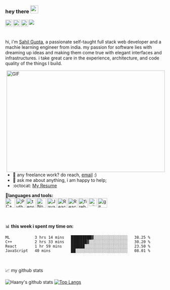 ### hey there <img src="https://media.giphy.com/media/hvRJCLFzcasrR4ia7z/giphy.gif" width="25px">
<a href="https://twitter.com/abhisheknaiidu">
  <img align="left" alt="Sahil Gupta | Twitter" width="22px" src="https://raw.githubusercontent.com/peterthehan/peterthehan/master/assets/twitter.svg" />
</a>
<a href="sahilgupta.312000@gmail.com">
  <img align="left"  width="22px" src="https://img.icons8.com/color/48/000000/gmail--v1.png"/>
</a>
<a href="https://www.linkedin.com/in/sahil-gupta-0794b9194/">
  <img align="left" alt="Sahil's LinkedIN" width="22px" src="https://raw.githubusercontent.com/peterthehan/peterthehan/master/assets/linkedin.svg" />
</a>

![](https://visitor-badge.glitch.me/badge?page_id=sahilg50.sahil50)

<br />

hi, i'm [Sahil Gupta](https://sahilg0portfolio.netlify.app/), a passionate self-taught full stack web developer and a machie learning engineer from india. my passion for software lies with dreaming up ideas and making them come true with elegant interfaces and infrastructures. i take great care in the experience, architecture, and code quality of the things I build.


  <img align="right" alt="GIF" src="https://c.tenor.com/-UygBh3nnfEAAAAM/coding.gif?raw=true" width="500" height="320" />
  
- 💼 any freelance work? do reach, [email](sahilgupta.312000@gmail.com) :)
- 💬 ask me about anything, i am happy to help;
- :octocat: <a href="https://drive.google.com/file/d/1mXjANW4wAsmV9Y2wgY6zpHZOK243z76P/view?usp=sharing">My Resume</a>

**🔨languages and tools:**  
<a href="https://pytorch.org/" target="_blank"> <img align="left" src="https://github.com/sahilg50/README_icons/blob/main/language_and_tools/square/c%2B%2B/c%2B%2B.svg" alt="C++" height="30px"/> </a> 
<a href="https://www.python.org" target="_blank"><img align="left" alt="Python" height ="30px" src="https://raw.githubusercontent.com/rahul-jha98/github_readme_icons/main/language_and_tools/square/python/python.svg"></a>
<a href="https://www.tensorflow.org" target="_blank"> <img align="left" src="https://raw.githubusercontent.com/rahul-jha98/github_readme_icons/main/language_and_tools/square/tensorflow/tensorflow.svg" alt="tensorflow" height="30px"/> </a> 
<a href="https://nodejs.org" target="_blank"><img align="left" alt="Node.js" height ="30px" src="https://raw.githubusercontent.com/rahul-jha98/github_readme_icons/main/language_and_tools/square/node/node.svg"></a>
<a href="https://developer.mozilla.org/en-US/docs/Web/JavaScript" target="_blank"> <img align="left" alt="JavaScript" height ="30px"  src="https://raw.githubusercontent.com/rahul-jha98/github_readme_icons/main/language_and_tools/square/javascript/javascript.svg"> </a>
<a href="https://reactjs.org/" target="_blank"> <img align="left" alt="React" height ="30px" src="https://raw.githubusercontent.com/rahul-jha98/github_readme_icons/main/language_and_tools/square/react/react.svg"></a>
<a href="https://reactjs.org/" target="_blank"> <img align="left" alt="React" height ="30px" src="https://github.com/sahilg50/README_icons/blob/main/language_and_tools/square/redux/redux.svg"></a>
<a href="https://firebase.google.com/" target="_blank"> <img align="left" src="https://raw.githubusercontent.com/rahul-jha98/github_readme_icons/main/language_and_tools/square/firebase/firebase.svg" alt="firebase" height ="30px"/> </a>
<a href="https://git-scm.com/" target="_blank"> <img src="https://github.com/MarikIshtar007/MarikIshtar007/blob/master/images/sql.svg" align="left" alt="git" height='25px'/> </a>
<a href="https://git-scm.com/" target="_blank"> <img src="https://raw.githubusercontent.com/rahul-jha98/github_readme_icons/main/language_and_tools/square/git-scm/git-scm.svg" align="left" alt="git" height='30px'/> </a>


<br/>
<br/>
<br/>

📊 **this week i spent my time on:**
<!--START_SECTION:waka-->
```text
ML           3 hrs 14 mins   █████████▓░░░░░░░░░░░░░░░   38.25 % 
C++          2 hrs 33 mins   ███████▓░░░░░░░░░░░░░░░░░   30.20 % 
React        1 hr 59 mins    ██████░░░░░░░░░░░░░░░░░░░   23.50 % 
JavaScript   40 mins         ██░░░░░░░░░░░░░░░░░░░░░░░   08.01 % 
```
<!--END_SECTION:waka-->

<br/>

📈 my github stats


![Haany's github stats](https://github-readme-stats.vercel.app/api?username=sahilg50&show_icons=true&hide=[%22issues%22]&card_width=100px)
[![Top Langs](https://github-readme-stats.vercel.app/api/top-langs/?username=sahilg50&layout=compact)](https://github.com/anuraghazra/github-readme-stats)

